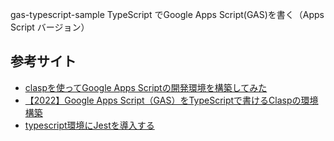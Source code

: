 gas-typescript-sample
TypeScript でGoogle Apps Script(GAS)を書く（Apps Script バージョン）

## 参考サイト
- [claspを使ってGoogle Apps Scriptの開発環境を構築してみた](https://dev.classmethod.jp/articles/vscode-clasp-setting/)
- [【2022】Google Apps Script（GAS）をTypeScriptで書けるClaspの環境構築](https://qiita.com/rikei_ocojo/items/43579f24a7c15f4f258a)
- [typescript環境にJestを導入する](https://qiita.com/mktu/items/d36416baba155dfecc00)
